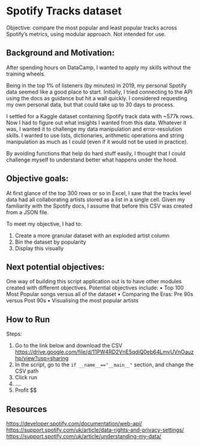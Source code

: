 # Spotify Tracks dataset
Objective: compare the most popular and least popular tracks across Spotify’s metrics, using modular approach. Not intended for use.

## Background and Motivation: 
After spending hours on DataCamp, I wanted to apply my skills without the training wheels. 

Being in the top 1% of listeners (by minutes) in 2019, my personal Spotify data seemed like a good place to start. Initially, I tried connecting to the API using the docs as guidance but hit a wall quickly. I considered requesting my own personal data, but that could take up to 30 days to process.

I settled for a Kaggle dataset containing Spotify track data with ~577k rows. Now I had to figure out what insights I wanted from this data. Whatever it was, I wanted it to challenge my data manipulation and error-resolution skills. I wanted to use lists, dictionaries, arithmetic operations and string manipulation as much as I could (even if it would not be used in practice). 

By avoiding functions that help do hard stuff easily, I thought that I could challenge myself to understand better what happens under the hood. 

## Objective goals:
At first glance of the top 300 rows or so in Excel, I saw that the tracks level data had all collaborating artists stored as a list in a single cell. Given my familiarity with the Spotify docs, I assume that before this CSV was created from a JSON file. 

To meet my objective, I had to:
  1.	Create a more granular dataset with an exploded artist column
  2.	Bin the dataset by popularity
  3.	Display this visually

## Next potential objectives:
One way of building this script application out is to have other modules created with different objectives. Potential objectives include: 
•	Top 100 Most Popular songs versus all of the dataset 
•	Comparing the Eras: Pre 90s versus Post 90s
•	Visualising the most popular artists

## How to Run
Steps:
  1.	Go to the link below and download the CSV
      https://drive.google.com/file/d/11PW4RD2VnE5qdiQ0eb64LmvUVnOauzhp/view?usp=sharing
  2.	In the script, go to the `if __name__=="__main__"` section, and change the CSV path 
  3.  Click run
  4.   ....
  5.  Profit $$

## Resources
https://developer.spotify.com/documentation/web-api/
https://support.spotify.com/uk/article/data-rights-and-privacy-settings/
https://support.spotify.com/uk/article/understanding-my-data/

